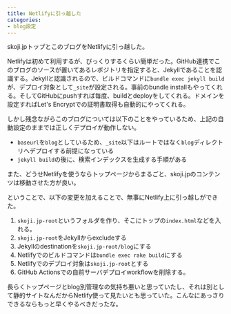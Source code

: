 ```yaml
---
title: Netlifyに引っ越した
categories:
- blog設定
---
```


skoji.jpトップとこのブログをNetlifyに引っ越した。

Netlifyは初めて利用するが、びっくりするくらい簡単だった。GitHub連携でこのブログのソースが置いてあるレポジトリを指定すると、Jekyllであることを認識する。Jekyllと認識されるので、ビルドコマンドに`bundle exec jekyll build`が、デプロイ対象として`_site`が設定される。事前のbundle installもやってくれる。そしてGitHubにpushすれば毎度、buildとdeployをしてくれる。ドメインを設定すればLet's Encryptでの証明書取得も自動的にやってくれる。

しかし残念ながらこのブログについては以下のことをやっているため、上記の自動設定のままでは正しくデプロイが動作しない。

* `baseurl`を`blog`としているため、`_site`以下はルートではなく`blog`ディレクトリへデプロイする前提になっている
* `jekyll build`の後に、検索インデックスを生成する手順がある

また、どうせNetlifyを使うならトップページからまるごと、skoji.jpのコンテンツは移動させた方が良い。

ということで、以下の変更を加えることで、無事にNetlify上に引っ越しができた。

1. `skoji.jp-root`というフォルダを作り、そこにトップの`index.html`などを入れる。
2. `skoji.jp-root`をJekyllからexcludeする
3. Jekyllのdestinationを`skoji.jp-root/blog`にする
4. Netlifyでのビルドコマンドは`bundle exec rake build`にする
5. Netlifyでのデプロイ対象は`skoji.jp-root`とする
6. GitHub Actionsでの自前サーバデプロイworkflowを削除する。

長らくトップページとblog別管理なの気持ち悪いと思っていたし、それは別として静的サイトなんだからNetlify使って見たいとも思っていた。こんなにあっさりできるならもっと早くやるべきだったな。
